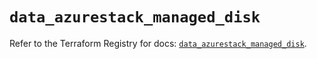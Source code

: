 # `data_azurestack_managed_disk`

Refer to the Terraform Registry for docs: [`data_azurestack_managed_disk`](https://registry.terraform.io/providers/hashicorp/azurestack/1.0.0/docs/data-sources/managed_disk).
